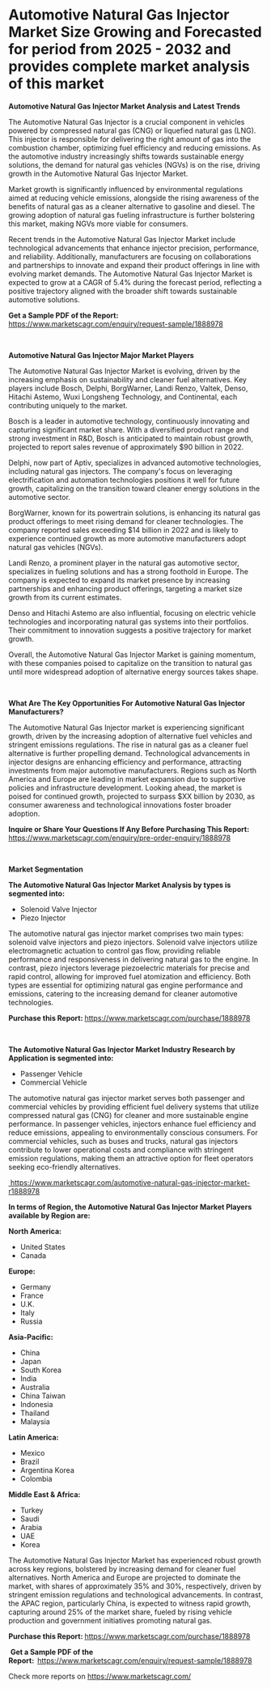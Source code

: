 <p><h1>Automotive Natural Gas Injector Market Size Growing and Forecasted for period from 2025 - 2032 and provides complete market analysis of this market</h1></p><p><strong>Automotive Natural Gas Injector Market Analysis and Latest Trends</strong></p>
<p><p>The Automotive Natural Gas Injector is a crucial component in vehicles powered by compressed natural gas (CNG) or liquefied natural gas (LNG). This injector is responsible for delivering the right amount of gas into the combustion chamber, optimizing fuel efficiency and reducing emissions. As the automotive industry increasingly shifts towards sustainable energy solutions, the demand for natural gas vehicles (NGVs) is on the rise, driving growth in the Automotive Natural Gas Injector Market.</p><p>Market growth is significantly influenced by environmental regulations aimed at reducing vehicle emissions, alongside the rising awareness of the benefits of natural gas as a cleaner alternative to gasoline and diesel. The growing adoption of natural gas fueling infrastructure is further bolstering this market, making NGVs more viable for consumers.</p><p>Recent trends in the Automotive Natural Gas Injector Market include technological advancements that enhance injector precision, performance, and reliability. Additionally, manufacturers are focusing on collaborations and partnerships to innovate and expand their product offerings in line with evolving market demands. The Automotive Natural Gas Injector Market is expected to grow at a CAGR of 5.4% during the forecast period, reflecting a positive trajectory aligned with the broader shift towards sustainable automotive solutions.</p></p>
<p><strong>Get a Sample PDF of the Report:&nbsp;</strong> <a href="https://www.marketscagr.com/enquiry/request-sample/1888978?utm_campaign=3166&utm_medium=2&utm_source=Github&utm_content=ia&utm_term=28032025&utm_id=automotive-natural-gas-injector">https://www.marketscagr.com/enquiry/request-sample/1888978</a></p>
<p>&nbsp;</p>
<p><strong>Automotive Natural Gas Injector Major Market Players</strong></p>
<p><p>The Automotive Natural Gas Injector Market is evolving, driven by the increasing emphasis on sustainability and cleaner fuel alternatives. Key players include Bosch, Delphi, BorgWarner, Landi Renzo, Valtek, Denso, Hitachi Astemo, Wuxi Longsheng Technology, and Continental, each contributing uniquely to the market.</p><p>Bosch is a leader in automotive technology, continuously innovating and capturing significant market share. With a diversified product range and strong investment in R&D, Bosch is anticipated to maintain robust growth, projected to report sales revenue of approximately $90 billion in 2022.</p><p>Delphi, now part of Aptiv, specializes in advanced automotive technologies, including natural gas injectors. The company's focus on leveraging electrification and automation technologies positions it well for future growth, capitalizing on the transition toward cleaner energy solutions in the automotive sector.</p><p>BorgWarner, known for its powertrain solutions, is enhancing its natural gas product offerings to meet rising demand for cleaner technologies. The company reported sales exceeding $14 billion in 2022 and is likely to experience continued growth as more automotive manufacturers adopt natural gas vehicles (NGVs).</p><p>Landi Renzo, a prominent player in the natural gas automotive sector, specializes in fueling solutions and has a strong foothold in Europe. The company is expected to expand its market presence by increasing partnerships and enhancing product offerings, targeting a market size growth from its current estimates.</p><p>Denso and Hitachi Astemo are also influential, focusing on electric vehicle technologies and incorporating natural gas systems into their portfolios. Their commitment to innovation suggests a positive trajectory for market growth.</p><p>Overall, the Automotive Natural Gas Injector Market is gaining momentum, with these companies poised to capitalize on the transition to natural gas until more widespread adoption of alternative energy sources takes shape.</p></p>
<p>&nbsp;</p>
<p><strong>What Are The Key Opportunities For Automotive Natural Gas Injector Manufacturers?</strong></p>
<p><p>The Automotive Natural Gas Injector market is experiencing significant growth, driven by the increasing adoption of alternative fuel vehicles and stringent emissions regulations. The rise in natural gas as a cleaner fuel alternative is further propelling demand. Technological advancements in injector designs are enhancing efficiency and performance, attracting investments from major automotive manufacturers. Regions such as North America and Europe are leading in market expansion due to supportive policies and infrastructure development. Looking ahead, the market is poised for continued growth, projected to surpass $XX billion by 2030, as consumer awareness and technological innovations foster broader adoption.</p></p>
<p><strong>Inquire or Share Your Questions If Any Before Purchasing This Report:</strong> <a href="https://www.marketscagr.com/enquiry/pre-order-enquiry/1888978?utm_campaign=3166&utm_medium=2&utm_source=Github&utm_content=ia&utm_term=28032025&utm_id=automotive-natural-gas-injector">https://www.marketscagr.com/enquiry/pre-order-enquiry/1888978</a></p>
<p>&nbsp;</p>
<p><strong>Market Segmentation</strong></p>
<p><strong>The Automotive Natural Gas Injector Market Analysis by types is segmented into:</strong></p>
<p><ul><li>Solenoid Valve Injector</li><li>Piezo Injector</li></ul></p>
<p><p>The automotive natural gas injector market comprises two main types: solenoid valve injectors and piezo injectors. Solenoid valve injectors utilize electromagnetic actuation to control gas flow, providing reliable performance and responsiveness in delivering natural gas to the engine. In contrast, piezo injectors leverage piezoelectric materials for precise and rapid control, allowing for improved fuel atomization and efficiency. Both types are essential for optimizing natural gas engine performance and emissions, catering to the increasing demand for cleaner automotive technologies.</p></p>
<p><strong>Purchase this Report:&nbsp;</strong><a href="https://www.marketscagr.com/purchase/1888978?utm_campaign=3166&utm_medium=2&utm_source=Github&utm_content=ia&utm_term=28032025&utm_id=automotive-natural-gas-injector">https://www.marketscagr.com/purchase/1888978</a></p>
<p>&nbsp;</p>
<p><strong>The Automotive Natural Gas Injector Market Industry Research by Application is segmented into:</strong></p>
<p><ul><li>Passenger Vehicle</li><li>Commercial Vehicle</li></ul></p>
<p><p>The automotive natural gas injector market serves both passenger and commercial vehicles by providing efficient fuel delivery systems that utilize compressed natural gas (CNG) for cleaner and more sustainable engine performance. In passenger vehicles, injectors enhance fuel efficiency and reduce emissions, appealing to environmentally conscious consumers. For commercial vehicles, such as buses and trucks, natural gas injectors contribute to lower operational costs and compliance with stringent emission regulations, making them an attractive option for fleet operators seeking eco-friendly alternatives.</p></p>
<p><a href="https://www.marketscagr.com/automotive-natural-gas-injector-market-r1888978?utm_campaign=3166&utm_medium=2&utm_source=Github&utm_content=ia&utm_term=28032025&utm_id=automotive-natural-gas-injector">&nbsp;https://www.marketscagr.com/automotive-natural-gas-injector-market-r1888978</a></p>
<p><strong>In terms of Region, the Automotive Natural Gas Injector Market Players available by Region are:</strong></p>
<p>
    <p> <strong> North America: </strong>
        <ul>
            <li>United States</li>
            <li>Canada</li>
        </ul>
        </p> 
    <p> <strong> Europe: </strong>
        <ul>
            <li>Germany</li>
            <li>France</li>
            <li>U.K.</li>
            <li>Italy</li>
            <li>Russia</li>
        </ul>
        </p> 
    <p> <strong> Asia-Pacific: </strong>
        <ul>
            <li>China</li>
            <li>Japan</li>
            <li>South Korea</li>
            <li>India</li>
            <li>Australia</li>
            <li>China Taiwan</li>
            <li>Indonesia</li>
            <li>Thailand</li>
            <li>Malaysia</li>
        </ul>
        </p> 
    <p> <strong> Latin America: </strong>
        <ul>
            <li>Mexico</li>
            <li>Brazil</li>
            <li>Argentina Korea</li>
            <li>Colombia</li>
        </ul>
        </p> 
    <p> <strong> Middle East & Africa: </strong>
        <ul>
            <li>Turkey</li>
            <li>Saudi</li>
            <li>Arabia</li>
            <li>UAE</li>
            <li>Korea</li>
        </ul>
    </p>
    </p>
<p><p>The Automotive Natural Gas Injector Market has experienced robust growth across key regions, bolstered by increasing demand for cleaner fuel alternatives. North America and Europe are projected to dominate the market, with shares of approximately 35% and 30%, respectively, driven by stringent emission regulations and technological advancements. In contrast, the APAC region, particularly China, is expected to witness rapid growth, capturing around 25% of the market share, fueled by rising vehicle production and government initiatives promoting natural gas.</p></p>
<p><strong>Purchase this Report: </strong><a href="https://www.marketscagr.com/purchase/1888978?utm_campaign=3166&utm_medium=2&utm_source=Github&utm_content=ia&utm_term=28032025&utm_id=automotive-natural-gas-injector">https://www.marketscagr.com/purchase/1888978</a></p>
<p>&nbsp;<strong>Get a Sample PDF of the Report:&nbsp;&nbsp;</strong><a href="https://www.marketscagr.com/enquiry/request-sample/1888978?utm_campaign=3166&utm_medium=2&utm_source=Github&utm_content=ia&utm_term=28032025&utm_id=automotive-natural-gas-injector">https://www.marketscagr.com/enquiry/request-sample/1888978</a></p>
<p><strong></strong></p>
<p>Check more reports on <a href="https://www.marketscagr.com/?utm_campaign=3166&utm_medium=2&utm_source=Github&utm_content=ia&utm_term=28032025&utm_id=automotive-natural-gas-injector">https://www.marketscagr.com/</a></p>